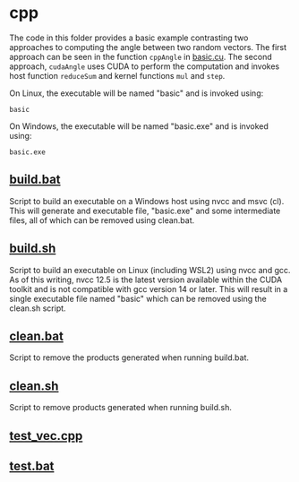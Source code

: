 # cpp
The code in this folder provides a basic example contrasting two approaches to computing the angle between two random vectors.  The first approach can be seen in the function ```cppAngle``` in [basic.cu](basic.cu).  The second approach, ```cudaAngle``` uses CUDA to perform the computation and invokes host function ```reduceSum``` and kernel functions ```mul``` and ```step```.

On Linux, the executable will be named "basic" and is invoked using:

```basic```

On Windows, the executable will be named "basic.exe" and is invoked using:

```basic.exe```

## [build.bat](build.bat)
Script to build an executable on a Windows host using nvcc and msvc (cl).  This will generate and executable file, "basic.exe" and some intermediate files, all of which can be removed using clean.bat.

## [build.sh](build.sh)
Script to build an executable on Linux (including WSL2) using nvcc and gcc.  As of this writing, nvcc 12.5 is the latest version available within the CUDA toolkit and is not compatible with gcc version 14 or later.  This will result in a single executable file named "basic" which can be removed using the clean.sh script.

## [clean.bat](clean.bat)
Script to remove the products generated when running build.bat.

## [clean.sh](clean.sh)
Script to remove products generated when running build.sh.

## [test_vec.cpp](test_vec.cpp)

## [test.bat](testc.cpp)

